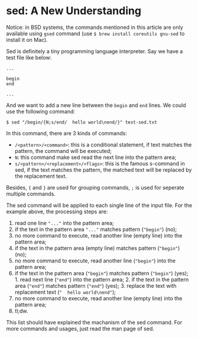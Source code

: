# sed: A New Understanding

Notice: in BSD systems, the commands mentioned in this article are only available using `gsed` command (use `$ brew install coreutils gnu-sed` to install it on Mac).

Sed is definitely a tiny programming language interpreter. Say we have a test file like below:

```text
...

begin
end

...
```

And we want to add a new line between the `begin` and `end` lines. We could use the following command:

```console
$ sed "/begin/{N;s/end/  hello world\nend/}" test-sed.txt
```

In this command, there are 3 kinds of commands:

  * `/<pattern>/<command>`: this is a conditional statement, if text matches the pattern, the command will be executed;
  * `N`: this command make sed read the next line into the pattern area;
  * `s/<pattern>/<replacement>/<flags>`: this is the famous s-command in sed, if the text matches the pattern, the matched text will be replaced by the replacement text.

Besides, `{` and `}` are used for grouping commands, `;` is used for seperate multiple commands.

The sed command will be applied to each single line of the input file. For the example above, the processing steps are:

  1. read one line `"..."` into the pattern area;
  2. if the text in the pattern area `"..."` matches pattern (`"begin"`) (no);
  3. no more command to execute, read another line (empty line) into the pattern area;
  4. if the text in the pattern area (empty line) matches pattern (`"begin"`) (no);
  5. no more command to execute, read another line (`"begin"`) into the pattern area;
  6. if the text in the pattern area (`"begin"`) matches pattern (`"begin"`) (yes);
    1. read next line (`"end"`) into the pattern area;
    2. if the text in the pattern area (`"end"`) matches pattern (`"end"`) (yes);
    3. replace the text with replacement text (`"  hello world\nend"`);
  7. no more command to execute, read another line (empty line) into the pattern area;
  8. tl;dw.

This list should have explained the machanism of the sed command. For more commands and usages, just read the man page of sed.
